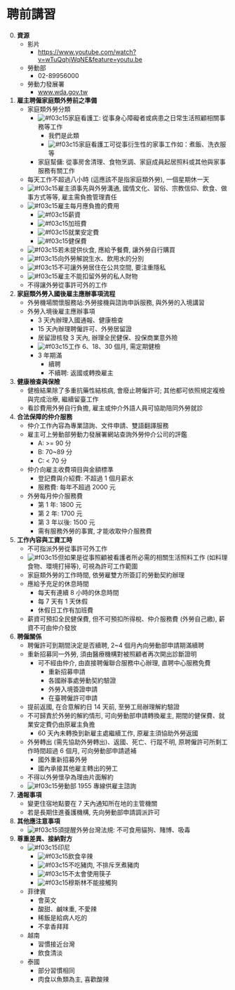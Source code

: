 聘前講習
=========================
0. **資源**
	- 影片
		- https://www.youtube.com/watch?v=wTuQqhjWqNE&feature=youtu.be
	- 勞動部
		- 02-89956000
	- 勞動力發展署
		- www.wda.gov.tw
0. **雇主聘僱家庭類外勞前之準備**
	- 家庭類外勞分類
		- ![#f03c15](https://placehold.it/15/f03c15/000000?text=+)家庭看護工: 從事身心障礙者或病患之日常生活照顧相關事務等工作
			- 我們是此類
			- ![#f03c15](https://placehold.it/15/f03c15/000000?text=+)家庭看護工可從事衍生性的家事工作如：煮飯、洗衣服等
		- 家庭幫傭: 從事房舍清理、食物烹調、家庭成員起居照料或其他與家事服務有關工作
	- 每天工作不超過八小時 (這應該不是指家庭類外勞), 一個星期休一天
	- ![#f03c15](https://placehold.it/15/f03c15/000000?text=+)雇主須事先與外勞溝通, 國情文化、習俗、宗教信仰、飲食、做事方式等等, 雇主需負擔管理責任
	- ![#f03c15](https://placehold.it/15/f03c15/000000?text=+)雇主每月應負擔的費用
		- ![#f03c15](https://placehold.it/15/f03c15/000000?text=+)薪資
		- ![#f03c15](https://placehold.it/15/f03c15/000000?text=+)加班費
		- ![#f03c15](https://placehold.it/15/f03c15/000000?text=+)就業安定費
		- ![#f03c15](https://placehold.it/15/f03c15/000000?text=+)健保費
	- ![#f03c15](https://placehold.it/15/f03c15/000000?text=+)若未提供伙食, 應給予餐費, 讓外勞自行購買
	- ![#f03c15](https://placehold.it/15/f03c15/000000?text=+)向外勞解說生水、飲用水的分別
	- ![#f03c15](https://placehold.it/15/f03c15/000000?text=+)不可讓外勞居住在公共空間, 要注重隱私
	- ![#f03c15](https://placehold.it/15/f03c15/000000?text=+)雇主不能扣留外勞的私人財物
	- 不得讓外勞從事許可外的工作
0. **家庭類外勞入國後雇主應辦事項流程**
	- 外勞機場關懷服務站:外勞接機與諮詢申訴服務, 與外勞的入境講習
	- 外勞入境後雇主應辦事項
		- 3 天內辦理入國通報、健康檢查
		- 15 天內辦理聘僱許可、外勞居留證
		- 居留證核發 3 天內, 辦理全民健保、投保商業意外險
		- ![#f03c15](https://placehold.it/15/f03c15/000000?text=+)工作 6、18、30 個月, 需定期健檢
		- 3 年期滿
			- 續聘
			- 不續聘: 返國或轉換雇主
0. **健康檢查與保險**
	- 健檢結果除了多重抗藥性結核病, 會廢止聘僱許可; 其他都可依照規定複檢與完成治療, 繼續留臺工作
	- 看診費用外勞自行負擔, 雇主或仲介外語人員可協助陪同外勞就診
0. **合法保障的仲介服務**
	- 仲介工作內容為專業諮詢、文件申請、雙語翻譯服務
	- 雇主可上勞動部勞動力發展署網站查詢外勞仲介公司的評鑑
		- A: >= 90 分
		- B: 70~89 分
		- C: < 70 分
	- 仲介向雇主收費項目與金額標準
		- 登記費與介紹費: 不超過 1 個月薪水
		- 服務費: 每年不超過 2000 元
	- 外勞每月仲介服務費
		- 第 1 年: 1800 元
		- 第 2 年: 1700 元
		- 第 3 年以後: 1500 元
		- 需有服務外勞的事實, 才能收取仲介服務費
0. **工作內容與工資工時**
	- 不可指派外勞從事許可外工作
	- ![#f03c15](https://placehold.it/15/f03c15/000000?text=+)但如果是從事照顧被看護者所必需的相關生活照料工作 (如料理食物、環境打掃等), 可視為許可工作範圍
	- 家庭類外勞的工作時間, 依勞雇雙方所簽訂的勞動契約辦理
	- 應給予充足的休息時間
		- 每天有連續 8 小時的休息時間
		- 每 7 天有 1 天休假
		- 休假日工作有加班費
	- 薪資可預扣全民健保費, 但不可預扣所得稅、仲介服務費 (外勞自己繳), 薪資不可由仲介發放
0. **聘僱關係**
	- 聘僱許可到期間決定是否續聘, 2~4 個月內向勞動部申請期滿續聘
	- 重新招募同一外勞, 須由醫療機構對被照顧者再次開出診斷證明
		- 可不經由仲介, 由直接聘僱聯合服務中心辦理, 直聘中心服務免費
			- 重新招募申請
			- 各國辦事處勞動契約驗證
			- 外勞入境簽證申請
			- 在臺聘僱許可申請
	- 提前返國, 在合意解約日 14 天前, 至勞工局辦理解約驗證
	- 不可歸責於外勞的解約情形, 可向勞動部申請轉換雇主, 期間的健保費、就業安定費仍由原雇主負擔
		- 60 天內未轉換到新雇主處繼續工作, 原雇主須協助外勞返國
	- 外勞轉出 (需先協助外勞轉出)、返國、死亡、行蹤不明, 原聘僱許可所剩工作時間超過 6 個月, 可向勞動部申請遞補
		- 國外重新招募外勞
		- 國內承接其他雇主轉出的勞工
	- 不得以外勞懷孕為理由片面解約
	- ![#f03c15](https://placehold.it/15/f03c15/000000?text=+)勞動部 1955 專線供雇主諮詢
0. **通報事項**
	- 變更住宿地點要在 7 天內通知所在地的主管機關
	- 若是長期住進養護機構, 先向勞動部申請調派許可
0. **其他應注意事項**
	- ![#f03c15](https://placehold.it/15/f03c15/000000?text=+)須提醒外勞台灣法規: 不可食用貓狗、賭博、吸毒
0. **尊重差異、接納對方**
	- ![#f03c15](https://placehold.it/15/f03c15/000000?text=+)印尼
		- ![#f03c15](https://placehold.it/15/f03c15/000000?text=+)飲食辛辣
		- ![#f03c15](https://placehold.it/15/f03c15/000000?text=+)不吃豬肉, 不排斥烹煮豬肉
		- ![#f03c15](https://placehold.it/15/f03c15/000000?text=+)不太會使用筷子
		- ![#f03c15](https://placehold.it/15/f03c15/000000?text=+)穆斯林不能接觸狗
	- 菲律賓
		- 會英文
		- 酸甜、鹹味重, 不愛辣
		- 稀飯是給病人吃的
		- 不拿香拜拜
	- 越南
		- 習慣接近台灣
		- 飲食清淡
	- 泰國
		- 部分習慣相同
		- 肉食以魚類為主, 喜歡酸辣
